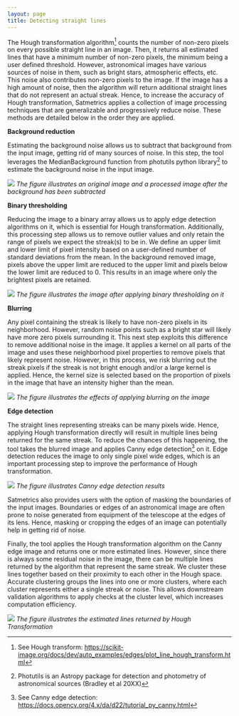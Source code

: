 ```yaml
---
layout: page
title: Detecting straight lines
---
```


The Hough transformation algorithm[^1] counts the number of non-zero pixels on every possible straight line in an image. Then, it returns all estimated lines that have a minimum number of non-zero pixels, the minimum being a user defined threshold. However, astronomical images have various sources of noise in them, such as bright stars, atmospheric effects, etc. This noise also contributes non-zero pixels to the image. If the image has a high amount of noise, then the algorithm will return additional straight lines that do not represent an actual streak. Hence, to increase the accuracy of Hough transformation, Satmetrics applies a collection of image processing techniques that are generalizable and progressively reduce noise. These methods are detailed below in the order they are applied.

**Background reduction**

Estimating the background noise allows us to subtract that background from the input image, getting rid of many sources of noise. In this step, the tool leverages the MedianBackground function from photutils python library[^2] to estimate the background noise in the input image. 

[![](/assets/img/methods/background_reduction.png)](/DSSG2022-Satellite-Streaks/assets/img/methods/background_reduction.png)
*The figure illustrates an original image and a processed image after the background has been subtracted*

**Binary thresholding**

Reducing the image to a binary array allows us to apply edge detection algorithms on it, which is essential for Hough transformation. Additionally, this processing step allows us to remove outlier values and only retain the range of pixels we expect the streak(s) to be in. We define an upper limit and lower limit of pixel intensity based on a user-defined number of standard deviations from the mean. In the background removed image, pixels above the upper limit are reduced to the upper limit and pixels below the lower limit are reduced to 0. This results in an image where only the brightest pixels are retained. 

[![](/assets/img/methods/thresholded_image.png)](/DSSG2022-Satellite-Streaks/assets/img/methods/thresholded_image.png)
*The figure illustrates the image after applying binary thresholding on it*

**Blurring**

Any pixel containing the streak is likely to have non-zero pixels in its neighborhood. However, random noise points such as a bright star will likely have more zero pixels surrounding it. This next step exploits this difference to remove additional noise in the image. It applies a kernel on all parts of the image and uses these neighborhood pixel properties to remove pixels that likely represent noise. However, in this process, we risk blurring out the streak pixels if the streak is not bright enough and/or a large kernel is applied. Hence, the kernel size is selected based on the proportion of pixels in the image that have an intensity higher than the mean. 

[![](/assets/img/methods/blurred_image.png)](/DSSG2022-Satellite-Streaks/assets/img/methods/blurred_image.png)
*The figure illustrates the effects of applying blurring on the image*

**Edge detection**

The straight lines representing streaks can be many pixels wide. Hence, applying Hough transformation directly will result in multiple lines being returned for the same streak. To reduce the chances of this happening, the tool takes the blurred image and applies Canny edge detection[^3] on it. Edge detection reduces the image to only single pixel wide edges, which is an important processing step to improve the performance of Hough transformation. 

[![](/assets/img/methods/edge_detection.png)](/DSSG2022-Satellite-Streaks/assets/img/methods/edge_detection.png)
*The figure illustrates Canny edge detection results*

Satmetrics also provides users with the option of masking the boundaries of the input images. Boundaries or edges of an astronomical image are often prone to noise generated from equipment of the telescope at the edges of its lens. Hence, masking or cropping the edges of an image can potentially help in getting rid of noise. 

Finally, the tool applies the Hough transformation algorithm on the Canny edge image and returns one or more estimated lines. However, since there is always some residual noise in the image, there can be multiple lines returned by the algorithm that represent the same streak. We cluster these lines together based on their proximity to each other in the Hough space. Accurate clustering groups the lines into one or more clusters, where each cluster represents either a single streak or noise. This allows downstream validation algorithms to apply checks at the cluster level, which increases computation efficiency.  

[![](/assets/img/methods/returned_lines.png)](/DSSG2022-Satellite-Streaks/assets/img/methods/returned_lines.png)
*The figure illustrates the estimated lines returned by Hough Transformation*

[^1]: See Hough transform: https://scikit-image.org/docs/dev/auto_examples/edges/plot_line_hough_transform.html
[^2]: Photutils is an Astropy package for detection and photometry of astronomical sources (Bradley et al 20XX)
[^3]: See Canny edge detection: https://docs.opencv.org/4.x/da/d22/tutorial_py_canny.html